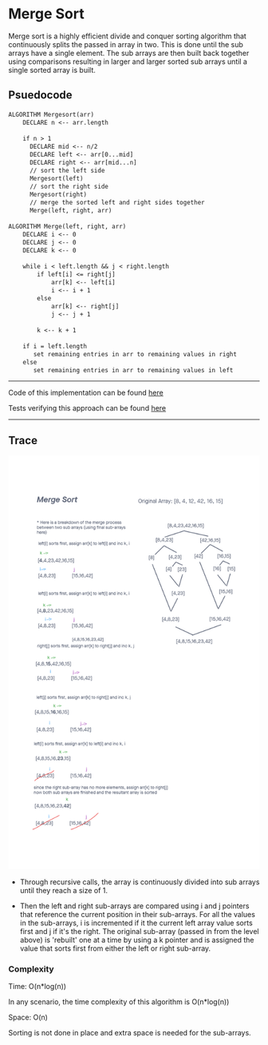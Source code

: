 
# Merge Sort

Merge sort is a highly efficient divide and conquer sorting algorithm that continuously splits the passed in array in two. This is done until the sub arrays have a single element. The sub arrays are then built back together using comparisons resulting in larger and larger sorted sub arrays until a single sorted array is built.

## Psuedocode

```
ALGORITHM Mergesort(arr)
    DECLARE n <-- arr.length

    if n > 1
      DECLARE mid <-- n/2
      DECLARE left <-- arr[0...mid]
      DECLARE right <-- arr[mid...n]
      // sort the left side
      Mergesort(left)
      // sort the right side
      Mergesort(right)
      // merge the sorted left and right sides together
      Merge(left, right, arr)

ALGORITHM Merge(left, right, arr)
    DECLARE i <-- 0
    DECLARE j <-- 0
    DECLARE k <-- 0

    while i < left.length && j < right.length
        if left[i] <= right[j]
            arr[k] <-- left[i]
            i <-- i + 1
        else
            arr[k] <-- right[j]
            j <-- j + 1

        k <-- k + 1

    if i = left.length
       set remaining entries in arr to remaining values in right
    else
       set remaining entries in arr to remaining values in left
```

--------------

Code of this implementation can be found [here](./mergeSort.js)

Tests verifying this approach can be found [here](./mergeSort.test.js)

--------------

## Trace

![Merge Sort](./mergeSort.png)

* Through recursive calls, the array is continuously divided into sub arrays until they reach a size of 1.

* Then the left and right sub-arrays are compared using i and j pointers that reference the current position in their sub-arrays. For all the values in the sub-arrays, i is incremented if it the current left array value sorts first and j if it's the right. The original sub-array (passed in from the level above) is 'rebuilt' one at a time by using a k pointer and is assigned the value that sorts first from either the left or right sub-array.

### Complexity

  Time: O(n*log(n))

  In any scenario, the time complexity of this algorithm is O(n*log(n))

  Space: O(n)

  Sorting is not done in place and extra space is needed for the sub-arrays.
